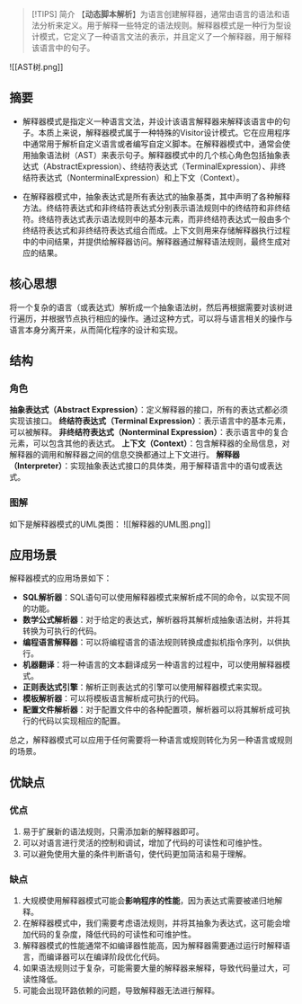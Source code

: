 > [!TIPS] 简介
> 【**动态脚本解析**】为语言创建解释器，通常由语言的语法和语法分析来定义。用于解释一些特定的语法规则。解释器模式是一种行为型设计模式，它定义了一种语言文法的表示，并且定义了一个解释器，用于解释该语言中的句子。

![[AST树.png]]

## 摘要
* 解释器模式是指定义一种语言文法，并设计该语言解释器来解释该语言中的句子。本质上来说，解释器模式属于一种特殊的Visitor设计模式。它在应用程序中通常用于解析自定义语言或者编写自定义脚本。在解释器模式中，通常会使用抽象语法树（AST）来表示句子。解释器模式中的几个核心角色包括抽象表达式（AbstractExpression）、终结符表达式（TerminalExpression）、非终结符表达式（NonterminalExpression）和上下文（Context）。

* 在解释器模式中，抽象表达式是所有表达式的抽象基类，其中声明了各种解释方法。终结符表达式和非终结符表达式分别表示语法规则中的终结符和非终结符。终结符表达式表示语法规则中的基本元素，而非终结符表达式一般由多个终结符表达式和非终结符表达式组合而成。上下文则用来存储解释器执行过程中的中间结果，并提供给解释器访问。解释器通过解释语法规则，最终生成对应的结果。

## 核心思想
将一个复杂的语言（或表达式）解析成一个抽象语法树，然后再根据需要对该树进行遍历，并根据节点执行相应的操作。通过这种方式，可以将与语言相关的操作与语言本身分离开来，从而简化程序的设计和实现。
## 结构
### 角色
**抽象表达式（Abstract Expression）**：定义解释器的接口，所有的表达式都必须实现该接口。
**终结符表达式（Terminal Expression）**：表示语言中的基本元素，可以被解释。
**非终结符表达式（Nonterminal Expression）**：表示语言中的复合元素，可以包含其他的表达式。
**上下文（Context）**：包含解释器的全局信息，对解释器的调用和解释器之间的信息交换都通过上下文进行。
**解释器（Interpreter）**：实现抽象表达式接口的具体类，用于解释语言中的语句或表达式。

### 图解
如下是解释器模式的UML类图：
![[解释器的UML图.png]]


## 应用场景
解释器模式的应用场景如下：
* **SQL解析器**：SQL语句可以使用解释器模式来解析成不同的命令，以实现不同的功能。
* **数学公式解析器**：对于给定的表达式，解析器将其解析成抽象语法树，并将其转换为可执行的代码。
* **编程语言解释器**：可以将编程语言的语法规则转换成虚拟机指令序列，以供执行。
* **机器翻译**：将一种语言的文本翻译成另一种语言的过程中，可以使用解释器模式。
* **正则表达式引擎**：解析正则表达式的引擎可以使用解释器模式来实现。
* **模板解析器**：可以将模板语言解析成可执行的代码。
* **配置文件解析器**：对于配置文件中的各种配置项，解析器可以将其解析成可执行的代码以实现相应的配置。

总之，解释器模式可以应用于任何需要将一种语言或规则转化为另一种语言或规则的场景。

## 优缺点
### 优点
1. 易于扩展新的语法规则，只需添加新的解释器即可。
2. 可以对语言进行灵活的控制和调试，增加了代码的可读性和可维护性。
3. 可以避免使用大量的条件判断语句，使代码更加简洁和易于理解。

### 缺点

1. 大规模使用解释器模式可能会**影响程序的性能**，因为表达式需要被递归地解释。
2. 在解释器模式中，我们需要考虑语法规则，并将其抽象为表达式，这可能会增加代码的复杂度，降低代码的可读性和可维护性。
3. 解释器模式的性能通常不如编译器性能高，因为解释器需要通过运行时解释语言，而编译器可以在编译阶段优化代码。
4. 如果语法规则过于复杂，可能需要大量的解释器来解释，导致代码量过大，可读性降低。
5. 可能会出现环路依赖的问题，导致解释器无法进行解释。

